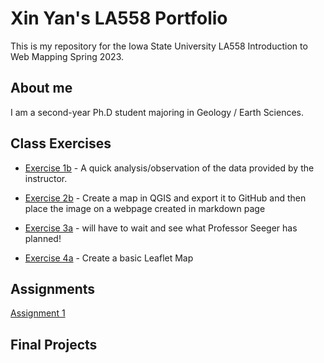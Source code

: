 # Xin Yan's LA558 Portfolio
 
This is my repository for the Iowa State University LA558 Introduction to Web Mapping Spring 2023.

## About me
I am a second-year Ph.D student majoring in Geology / Earth Sciences.

## Class Exercises
- [Exercise 1b](https://github.com/XinYan127/LA558_XinYan/blob/4d513fac830b6079874eb839b3bfec32478c2e04/Assignment%201_%20Pre%20course%20excise.docx) - A quick analysis/observation of the data provided by the instructor.

- [Exercise 2b](Exercise/ex2b_2.md) - Create a map in QGIS and export it to GitHub and then place the image on a webpage created in markdown page

- [Exercise 3a](3a) - will have to wait and see what Professor Seeger has planned!

- [Exercise 4a](Exercise/ex4a.html) - Create a basic Leaflet Map

## Assignments
[Assignment 1](Assignment/Assignment1/Assignment3a.md)

## Final Projects

